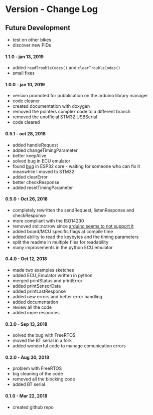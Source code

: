 # Version - Change Log

## Future Development
- test on other bikes
- discover new PIDs

#### 1.1.0 - jan 13, 2019
- added `readTroubleCodes()` and `clearTroubleCodes()`
- small fixes

#### 1.0.0 - jan 10, 2019
- version promoted for pubblication on the arduino library manager
- code cleaner
- created documentation with doxygen
- removed the pointers complex code to a different branch
- removed the unofficial STM32 USBSerial
- code cleared

#### 0.5.1 - oct 28, 2018
- added handleRequest
- added changeTimingParameter
- better keepAlive
- solved bug in ECU emulator
- found [bug](https://github.com/espressif/arduino-esp32/issues/2004) in ESP32 core - waiting for someone who can fix it meanwhile I moved to STM32
- added clearError
- better checkResponse
- added resetTimingParameter

#### 0.5.0 - Oct 26, 2018
- completely rewritten the sendRequest, listenResponse and checkResponse
- more compliant with the ISO14230
- removed std::notrow since [arduino seems to not support it](https://github.com/arduino/ArduinoCore-avr/issues/47)
- added board/MCU specific flags at compile time
- added ability to read the keybytes and the timing parameters
- split the readme in multiple files for readability
- many improvements in the python ECU emulator

#### 0.4.0 - Oct 12, 2018
- made two examples sketches
- added ECU_Emulator written in python
- merged printStatus and printError
- added printSensorData
- added printLastResponse
- added new errors and better error handling
- added documentation
- review all the code
- added more resources

#### 0.3.0 - Sep 13, 2018
- solved the bug with FreeRTOS
- moved the BT serial in a fork
- added wonderful code to manage comunication errors

#### 0.2.0 - Aug 30, 2018
- problem with FreeRTOS 
- big cleaning of the code
- removed all the blocking code
- added BT serial

#### 0.1.0 - Mar 22, 2018
- created github repo
